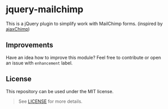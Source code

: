 # jquery-mailchimp

This is a jQuery plugin to simplify work with MailChimp forms. (inspired by [ajaxChimp][2])

## Improvements

Have an idea how to improve this module? 
Feel free to contribute or open an issue with `enhancement` label.

## License

This repository can be used under the MIT license.
> See [LICENSE][1] for more details.

[1]: https://en.wikipedia.org/wiki/MIT_License
[2]: https://github.com/scdoshi/jquery-ajaxchimp
